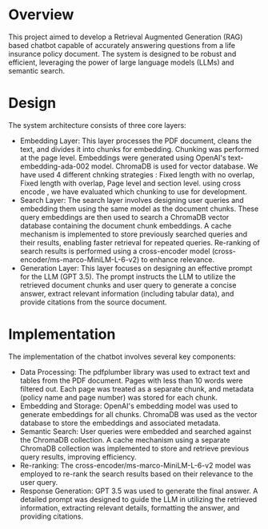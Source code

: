 # Overview
This project aimed to develop a Retrieval Augmented Generation (RAG) based chatbot capable of accurately answering questions from a life insurance policy document. The system is designed to be robust and efficient, leveraging the power of large language models (LLMs) and semantic search.

# Design
The system architecture consists of three core layers:
- Embedding Layer: This layer processes the PDF document, cleans the text, and divides it into chunks for embedding. Chunking was performed at the page level. Embeddings were generated using OpenAI's text-embedding-ada-002 model. ChromaDB is used for vector database. We have used 4 different chnking strategies : Fixed length with no overlap, Fixed length with overlap, Page level and section level. using cross encode , we have evaluated which chunking to use for development.
- Search Layer: The search layer involves designing user queries and embedding them using the same model as the document chunks. These query embeddings are then used to search a ChromaDB vector database containing the document chunk embeddings. A cache mechanism is implemented to store previously searched queries and their results, enabling faster retrieval for repeated queries. Re-ranking of search results is performed using a cross-encoder model (cross-encoder/ms-marco-MiniLM-L-6-v2) to enhance relevance.
- Generation Layer: This layer focuses on designing an effective prompt for the LLM (GPT 3.5). The prompt instructs the LLM to utilize the retrieved document chunks and user query to generate a concise answer, extract relevant information (including tabular data), and provide citations from the source document.

# Implementation
The implementation of the chatbot involves several key components:
- Data Processing: The pdfplumber library was used to extract text and tables from the PDF document. Pages with less than 10 words were filtered out. Each page was treated as a separate chunk, and metadata (policy name and page number) was stored for each chunk.
- Embedding and Storage: OpenAI's embedding model was used to generate embeddings for all chunks. ChromaDB was used as the vector database to store the embeddings and associated metadata.
- Semantic Search: User queries were embedded and searched against the ChromaDB collection. A cache mechanism using a separate ChromaDB collection was implemented to store and retrieve previous query results, improving efficiency.
- Re-ranking: The cross-encoder/ms-marco-MiniLM-L-6-v2 model was employed to re-rank the search results based on their relevance to the user query.
- Response Generation: GPT 3.5 was used to generate the final answer. A detailed prompt was designed to guide the LLM in utilizing the retrieved information, extracting relevant details, formatting the answer, and providing citations.
